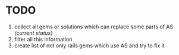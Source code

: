 # TODO

1. collect all gems or solutions which can replace some parts of AS _(current status)_
2. filter all this information
3. create list of not only rails gems which use AS and try to fix it
